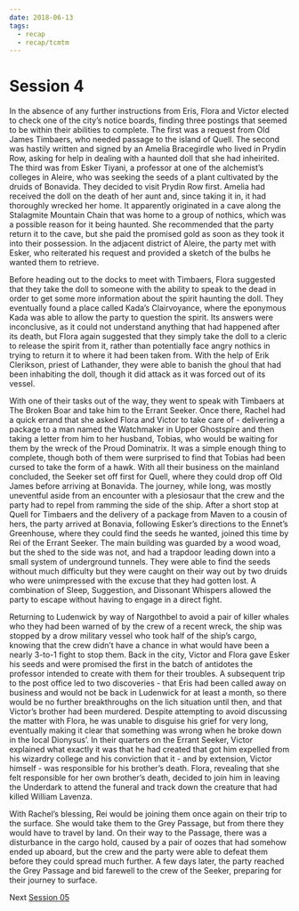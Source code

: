 ```yaml
---
date: 2018-06-13
tags:
  - recap
  - recap/tcmtm
---
```

# Session 4

In the absence of any further instructions from Eris, Flora and Victor elected to check one of the city’s notice boards, finding three postings that seemed to be within their abilities to complete. The first was a request from Old James Timbaers, who needed passage to the island of Quell. The second was hastily written and signed by an Amelia Bracegirdle who lived in Prydin Row, asking for help in dealing with a haunted doll that she had inheirited. The third was from Esker Tiyani, a professor at one of the alchemist’s colleges in Aleire, who was seeking the seeds of a plant cultivated by the druids of Bonavida. They decided to visit Prydin Row first. Amelia had received the doll on the death of her aunt and, since taking it in, it had thoroughly wrecked her home. It apparently originated in a cave along the Stalagmite Mountain Chain that was home to a group of nothics, which was a possible reason for it being haunted. She recommended that the party return it to the cave, but she paid the promised gold as soon as they took it into their possession. In the adjacent district of Aleire, the party met with Esker, who reiterated his request and provided a sketch of the bulbs he wanted them to retrieve.

Before heading out to the docks to meet with Timbaers, Flora suggested that they take the doll to someone with the ability to speak to the dead in order to get some more information about the spirit haunting the doll. They eventually found a place called Kada’s Clairvoyance, where the eponymous Kada was able to allow the party to question the spirit. Its answers were inconclusive, as it could not understand anything that had happened after its death, but Flora again suggested that they simply take the doll to a cleric to release the spirit from it, rather than potentially face angry nothics in trying to return it to where it had been taken from. With the help of Erik Clerikson, priest of Lathander, they were able to banish the ghoul that had been inhabiting the doll, though it did attack as it was forced out of its vessel.

With one of their tasks out of the way, they went to speak with Timbaers at The Broken Boar and take him to the Errant Seeker. Once there, Rachel had a quick errand that she asked Flora and Victor to take care of - delivering a package to a man named the Watchmaker in Upper Ghostspire and then taking a letter from him to her husband, Tobias, who would be waiting for them by the wreck of the Proud Dominatrix. It was a simple enough thing to complete, though both of them were surprised to find that Tobias had been cursed to take the form of a hawk. With all their business on the mainland concluded, the Seeker set off first for Quell, where they could drop off Old James before arriving at Bonavida. The journey, while long, was mostly uneventful aside from an encounter with a plesiosaur that the crew and the party had to repel from ramming the side of the ship. After a short stop at Quell for Timbaers and the delivery of a package from Maven to a cousin of hers, the party arrived at Bonavia, following Esker’s directions to the Ennet’s Greenhouse, where they could find the seeds he wanted, joined this time by Rei of the Errant Seeker. The main building was guarded by a wood woad, but the shed to the side was not, and had a trapdoor leading down into a small system of underground tunnels. They were able to find the seeds without much difficulty but they were caught on their way out by two druids who were unimpressed with the excuse that they had gotten lost. A combination of Sleep, Suggestion, and Dissonant Whispers allowed the party to escape without having to engage in a direct fight.

Returning to Ludenwick by way of Nargothbel to avoid a pair of killer whales who they had been warned of by the crew of a recent wreck, the ship was stopped by a drow military vessel who took half of the ship’s cargo, knowing that the crew didn’t have a chance in what would have been a nearly 3-to-1 fight to stop them. Back in the city, Victor and Flora gave Esker his seeds and were promised the first in the batch of antidotes the professor intended to create with them for their troubles. A subsequent trip to the post office led to two discoveries - that Eris had been called away on business and would not be back in Ludenwick for at least a month, so there would be no further breakthroughs on the lich situation until then, and that Victor’s brother had been murdered. Despite attempting to avoid discussing the matter with Flora, he was unable to disguise his grief for very long, eventually making it clear that something was wrong when he broke down in the local Dionysus’. In their quarters on the Errant Seeker, Victor explained what exactly it was that he had created that got him expelled from his wizardry college and his conviction that it - and by extension, Victor himself - was responsible for his brother’s death. Flora, revealing that she felt responsible for her own brother’s death, decided to join him in leaving the Underdark to attend the funeral and track down the creature that had killed William Lavenza.

With Rachel’s blessing, Rei would be joining them once again on their trip to the surface. She would take them to the Grey Passage, but from there they would have to travel by land. On their way to the Passage, there was a disturbance in the cargo hold, caused by a pair of oozes that had somehow ended up aboard, but the crew and the party were able to defeat them before they could spread much further. A few days later, the party reached the Grey Passage and bid farewell to the crew of the Seeker, preparing for their journey to surface.

Next
[Session 05](Recaps/Through%20Caverns%20Measureless%20to%20Man/Session%2005.md)